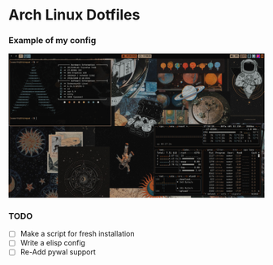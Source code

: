 # Arch Linux Dotfiles 

### Example of my config
![Alt text](https://raw.githubusercontent.com/SamarthZalkikar/archlinux_dotfiles/main/ScreenShot.png)

### TODO
- [ ] Make a script for fresh installation
- [ ] Write a elisp config
- [ ] Re-Add pywal support
